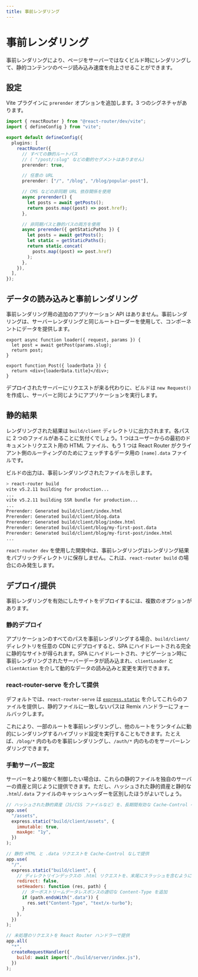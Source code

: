 ```yaml
---
title: 事前レンダリング
---
```


# 事前レンダリング

事前レンダリングにより、ページをサーバーではなくビルド時にレンダリングして、静的コンテンツのページ読み込み速度を向上させることができます。

## 設定

Vite プラグインに `prerender` オプションを追加します。3 つのシグネチャがあります。

```ts filename=vite.config.ts
import { reactRouter } from "@react-router/dev/vite";
import { defineConfig } from "vite";

export default defineConfig({
  plugins: [
    reactRouter({
      // すべての静的ルートパス
      // ( "/post/:slug" などの動的セグメントはありません)
      prerender: true,

      // 任意の URL
      prerender: ["/", "/blog", "/blog/popular-post"],

      // CMS などの非同期 URL 依存関係を使用
      async prerender() {
        let posts = await getPosts();
        return posts.map((post) => post.href);
      },

      // 非同期パスと静的パスの両方を使用
      async prerender({ getStaticPaths }) {
        let posts = await getPosts();
        let static = getStaticPaths();
        return static.concat(
          posts.map((post) => post.href)
        );
      },
    }),
  ],
});
```

## データの読み込みと事前レンダリング

事前レンダリング用の追加のアプリケーション API はありません。事前レンダリングは、サーバーレンダリングと同じルートローダーを使用して、コンポーネントにデータを提供します。

```tsx
export async function loader({ request, params }) {
  let post = await getPost(params.slug);
  return post;
}

export function Post({ loaderData }) {
  return <div>{loaderData.title}</div>;
}
```

デプロイされたサーバーにリクエストが来る代わりに、ビルドは `new Request()` を作成し、サーバーと同じようにアプリケーションを実行します。

## 静的結果

レンダリングされた結果は `build/client` ディレクトリに出力されます。各パスに 2 つのファイルがあることに気付くでしょう。1 つはユーザーからの最初のドキュメントリクエスト用の HTML ファイル、もう 1 つは React Router がクライアント側のルーティングのためにフェッチするデータ用の `[name].data` ファイルです。

ビルドの出力は、事前レンダリングされたファイルを示します。

```sh
> react-router build
vite v5.2.11 building for production...
...
vite v5.2.11 building SSR bundle for production...
...
Prerender: Generated build/client/index.html
Prerender: Generated build/client/blog.data
Prerender: Generated build/client/blog/index.html
Prerender: Generated build/client/blog/my-first-post.data
Prerender: Generated build/client/blog/my-first-post/index.html
...
```

`react-router dev` を使用した開発中は、事前レンダリングはレンダリング結果をパブリックディレクトリに保存しません。これは、`react-router build` の場合にのみ発生します。

## デプロイ/提供

事前レンダリングを有効にしたサイトをデプロイするには、複数のオプションがあります。

### 静的デプロイ

アプリケーションのすべてのパスを事前レンダリングする場合、`build/client/` ディレクトリを任意の CDN にデプロイすると、SPA にハイドレートされる完全に静的なサイトが得られます。SPA にハイドレートされ、ナビゲーション時に事前レンダリングされたサーバーデータが読み込まれ、`clientLoader` と `clientAction` を介して動的なデータの読み込みと変更を実行できます。

### react-router-serve を介して提供

デフォルトでは、`react-router-serve` は [`express.static`][express-static] を介してこれらのファイルを提供し、静的ファイルに一致しないパスは Remix ハンドラーにフォールバックします。

これにより、一部のルートを事前レンダリングし、他のルートをランタイムに動的にレンダリングするハイブリッド設定を実行することもできます。たとえば、`/blog/*` 内のものを事前レンダリングし、`/auth/*` 内のものをサーバーレンダリングできます。

### 手動サーバー設定

サーバーをより細かく制御したい場合は、これらの静的ファイルを独自のサーバーの資産と同じように提供できます。ただし、ハッシュされた静的資産と静的な `.html`/`.data` ファイルのキャッシュヘッダーを区別したほうがよいでしょう。

```js
// ハッシュされた静的資産（JS/CSS ファイルなど）を、長期間有効な Cache-Control ヘッダーで提供
app.use(
  "/assets",
  express.static("build/client/assets", {
    immutable: true,
    maxAge: "1y",
  })
);

// 静的 HTML と .data リクエストを Cache-Control なしで提供
app.use(
  "/",
  express.static("build/client", {
    // ディレクトリインデックスの .html リクエストを、末尾にスラッシュを含むようにリダイレクトしない
    redirect: false,
    setHeaders: function (res, path) {
      // ターボストリームデータレスポンスの適切な Content-Type を追加
      if (path.endsWith(".data")) {
        res.set("Content-Type", "text/x-turbo");
      }
    },
  })
);

// 未処理のリクエストを React Router ハンドラーで提供
app.all(
  "*",
  createRequestHandler({
    build: await import("./build/server/index.js"),
  })
);
```

[express-static]: https://expressjs.com/en/4x/api.html#express.static



